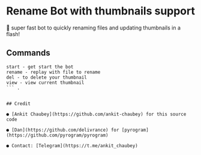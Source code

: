 # Rename Bot with thumbnails support

📝 super fast bot to quickly renaming files and updating thumbnails in a flash!

## Commands
```..
start - get start the bot
rename - replay with file to rename
del - to delete your thumbnail 
view - view current thumbnail 
``` .


## Credit

● [Ankit Chaubey](https://github.com/ankit-chaubey) for this source code

● [Dan](https://github.com/delivrance) for [pyrogram](https://github.com/pyrogram/pyrogram)

● Contact: [Telegram](https://t.me/ankit_chaubey)
